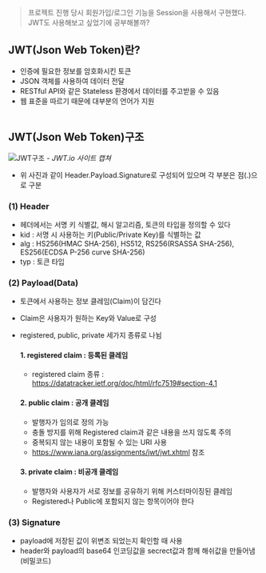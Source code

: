 > 프로젝트 진행 당시 회원가입/로그인 기능을 Session을 사용해서 구현했다.<br>
> JWT도 사용해보고 싶었기에 공부해볼까?


## JWT(Json Web Token)란?<br>
- 인증에 필요한 정보를 암호화시킨 토큰
- JSON 객체를 사용하여 데이터 전달
- RESTful API와 같은 Stateless 환경에서 데이터를 주고받을 수 있음
- 웹 표준을 따르기 때문에 대부분의 언어가 지원
<br><br>

## JWT(Json Web Token)구조<br>
![JWT구조](https://github.com/duho-kim/study/assets/155808974/1dfd7bf8-441e-44b7-b954-85ac4c5dd937)
*- JWT.io 사이트 캡쳐*

- 위 사진과 같이 Header.Payload.Signature로 구성되어 있으며 각 부분은 점(.)으로 구분

### (1) Header
- 헤더에서는 서명 키 식별값, 해시 알고리즘, 토큰의 타입을 정의할 수 있다
- kid : 서명 시 사용하는 키(Public/Private Key)를 식별하는 값
- alg : HS256(HMAC SHA-256), HS512, RS256(RSASSA SHA-256), ES256(ECDSA P-256 curve SHA-256)
- typ : 토큰 타입

### (2) Payload(Data)
- 토큰에서 사용하는 정보 클레임(Claim)이 담긴다
- Claim은 사용자가 원하는 Key와 Value로 구성
- registered, public, private 세가지 종류로 나뉨

  #### 1. registered claim : 등록된 클레임
  - registered claim 종류 : https://datatracker.ietf.org/doc/html/rfc7519#section-4.1

  #### 2. public claim : 공개 클레임
  - 발행자가 임의로 정의 가능
  - 충돌 방지를 위해 Registered claim과 같은 내용을 쓰지 않도록 주의
  - 중복되지 않는 내용이 포함될 수 있는 URI 사용
  - https://www.iana.org/assignments/jwt/jwt.xhtml 참조
  
  #### 3. private claim : 비공개 클레임
  - 발행자와 사용자가 서로 정보를 공유하기 위해 커스터마이징된 클레임
  - Registered나 Public에 포함되지 않는 항목이어야 한다
  
### (3) Signature
- payload에 저장된 값이 위변조 되었는지 확인할 때 사용
- header와 payload의 base64 인코딩값을 secrect값과 함께 해쉬값을 만들어냄(비밀코드)

